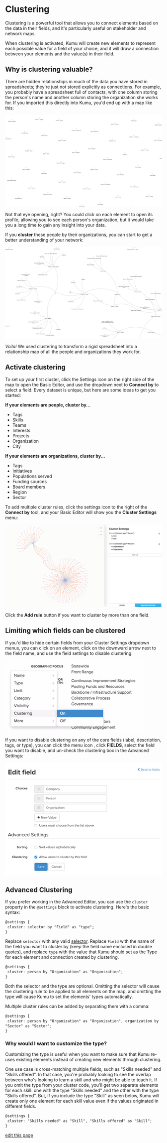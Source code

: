 # Clustering

Clustering is a powerful tool that allows you to connect elements based on the data in their fields, and it's particularly useful on stakeholder and network maps.

When clustering is activated, Kumu will create new elements to represent each possible value for a field of your choice, and it will draw a connection between your elements and the value(s) in their field.


## Why is clustering valuable?

There are hidden relationships in much of the data you have stored in spreadsheets; they're just not stored explicitly as connections. For example, you probably have a spreadsheet full of contacts, with one column storing the person's name and another column storing the organization she works for. If you imported this directly into Kumu, you'd end up with a map like this:

<img src="/images/cluster-before-final.png" alt="Elements with no relationships">

Not that eye opening, right? You could click on each element to open its profile, allowing you to see each person's organization, but it would take you a long time to gain any insight into your data.

If you **cluster** these people by their organizations, you can start to get a better understanding of your network:

<img src="/images/cluster-after-final.png" alt="Elements with relationships">

*Voila!* We used clustering to transform a rigid spreadsheet into a relationship map of all the people and organizations they work for.


## Activate clustering

To set up your first cluster, click the Settings icon <i class="fa fa-sliders"></i> on the right side of the map to open the Basic Editor, and use the dropdown next to **Connect by** to select a field. Every dataset is unique, but here are some ideas to get you started:

**If your elements are people, cluster by...**
* Tags
* Skills
* Teams
* Interests
* Projects
* Organization
* City

**If your elements are organizations, cluster by...**
* Tags
* Initiatives
* Populations served
* Funding sources
* Board members
* Region
* Sector


To add multiple cluster rules, click the settings icon to the right of the **Connect by** tool, and your Basic Editor will show you the **Cluster Settings** menu:

![Cluster basic editor](/images/overview-cluster.png)

Click the **Add rule** button if you want to cluster by more than one field.


## Limiting which fields can be clustered

If you'd like to hide certain fields from your Cluster Settings dropdown menus, you can click on an element, click on the downward arrow <i class="fa fa-angle-down"></i> next to the field name, and use the field settings to disable clustering:

![clustering menu](/images/clustering-menu.jpg)

If you want to disable clustering on any of the core fields (label, description, tags, or type), you can click the menu icon <i class="fa fa-bars"></i>, click **FIELDS**, select the field you want to disable, and un-check the clustering box in the Advanced Settings:

![advanced settings clustering menu](/images/clustering-menu-advanced.png)


## Advanced Clustering

If you prefer working in the Advanced Editor, you can use the `cluster` property in the `@settings` block to activate clustering. Here's the basic syntax:

```
@settings {
 cluster: selector by "Field" as "type";
}
```

Replace `selector` with any valid [selector](/guides/selectors.md). Replace `Field` with the name of the field you want to cluster by (keep the field name enclosed in double quotes), and replace `type` with the value that Kumu should set as the Type for each element and connection created by clustering.

```
@settings {
 cluster: person by "Organization" as "Organization";
}
```

Both the selector and the type are optional. Omitting the selector will cause the clustering rule to be applied to all elements on the map, and omitting the type will cause Kumu to set the elements' types automatically.


Multiple cluster rules can be added by separating them with a comma:

```
@settings {
 cluster: person by "Organization" as "Organization", organization by "Sector" as "Sector";
}
```

### Why would I want to customize the type?

Customizing the type is useful when you want to make sure that Kumu re-uses existing elements instead of creating new elements through clustering.

One use case is cross-matching multiple fields, such as "Skills needed" and "Skills offered". In that case, you're probably looking to see the overlap between who's looking to learn a skill and who might be able to teach it. If you omit the type from your cluster code, you'll get two separate elements for each skill: one with the type "Skills needed" and the other with the type "Skills offered".  But, if you include the type "Skill" as seen below, Kumu will create only one element for each skill value even if the values originated in different fields.

```
@settings {
 cluster: "Skills needed" as "Skill", "Skills offered" as "Skill";
}
```


<span class="edit-link"><a href="https://github.com/kumu/docs/blob/master/guides/clustering.md" target="_blank"><i class="fa fa-github"></i> edit this page</a></span>
